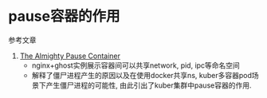 # pause容器的作用

参考文章

1. [The Almighty Pause Container](https://www.ianlewis.org/en/almighty-pause-container)
    - nginx+ghost实例展示容器间可以共享network, pid, ipc等命名空间
    - 解释了僵尸进程产生的原因以及在使用docker共享ns, kuber多容器pod场景下产生僵尸进程的可能性, 由此引出了kuber集群中pause容器的作用.

